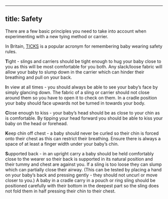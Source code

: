 ----
title: Safety
----

There are a few basic principles you need to take into account when experimenting with a new tying method or carrier.

In Britain, [TICKS](http://www.schoolofbabywearing.com/Images/TICKS.pdf) is a popular acronym for remembering baby wearing safety rules.

**T**ight - slings and carriers should be tight enough to hug your baby close to you as this will be most comfortable for you both. Any slack/loose fabric will allow your baby to slump down in the carrier which can hinder their breathing and pull on your back.

**I**n view at all times - you should always be able to see your baby’s face by simply glancing down. The fabric of a sling or carrier should not close around them so you have to open it to check on them. In a cradle position your baby should face upwards not be turned in towards your body. 

**C**lose enough to kiss - your baby’s head should be as close to your chin as is comfortable. By tipping your head forward you should be able to kiss your baby on the head or forehead. 

**K**eep chin off chest - a baby should never be curled so their chin is forced onto their chest as this can restrict their breathing. Ensure there is always a space of at least a finger width under your baby’s chin.

**S**upported back - in an upright carry a baby should be held comfortably close to the wearer so their back is supported in its natural position and their tummy and chest are against you. If a sling is too loose they can slump which can partially close their airway. (This can be tested by placing a hand on your baby’s back and pressing gently - they should not uncurl or move closer to you.) A baby in a cradle carry in a pouch or ring sling should be positioned carefully with their bottom in the deepest part so the sling does not fold them in half pressing their chin to their chest.


